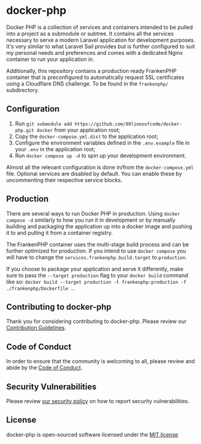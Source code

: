 # docker-php

Docker PHP is a collection of services and containers intended to be pulled into a project as a submodule or subtree. It contains all the services necessary to serve a modern Laravel application for development purposes. It's very similar to what Laravel Sail provides but is further configured to suit my personal needs and preferences and comes with a dedicated Nginx container to run your application in.

Additionally, this repository contains a production ready FrankenPHP container that is preconfigured to automatically request SSL certificates using a Cloudflare DNS challenge. To be found in the `frankenphp/` subdirectory.

## Configuration

1. Run `git submodule add https://github.com/99linesofcode/docker-php.git docker` from your application root;
1. Copy the `docker-compose.yml.dist` to the application root;
1. Configure the environment variables defined in the `.env.example` file in your `.env` in the application root;
1. Run `docker compose up -d` to spin up your development environment.

Almost all the relevant configuration is done in/from the `docker-compose.yml` file. Optional services are disabled by default. You can enable these by uncommenting their respective service blocks.

## Production

There are several ways to run Docker PHP in production. Using `docker compose -d` similarly to how you run it in development or by manually building and packaging the application up into a docker image and pushing it to and pulling it from a container registry.

The FrankenPHP container uses the multi-stage build process and can be further optimized for production. If you intend to use `docker compose` you will have to change the `services.frankenphp.build.target` to `production`.

If you choose to package your application and serve it differently, make sure to pass the `--target production` flag to your `docker build` command like so: `docker build --target production -t frankenphp:production -f ./frankenphp/Dockerfile .`.

## Contributing to docker-php

Thank you for considering contributing to docker-php. Please review our [Contribution Guidelines](https://github.com/99linesofcode/.github/blob/main/.github/CONTRIBUTING.md).

## Code of Conduct

In order to ensure that the community is welcoming to all, please review and abide by the [Code of Conduct](https://github.com/99linesofcode/.github?tab=coc-ov-file).

## Security Vulnerabilities

Please review [our security policy](https://github.com/99linesofcode/.github?tab=security-ov-file) on how to report security vulnerabilities.

## License

docker-php is open-sourced software licensed under the [MIT license](https://github.com/99linesofcode/docker-php?tab=MIT-1-ov-file)
